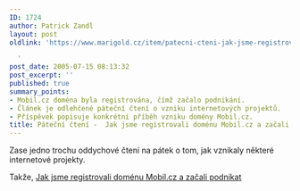 ```yaml
---
ID: 1724
author: Patrick Zandl
layout: post
oldlink: 'https://www.marigold.cz/item/patecni-cteni-jak-jsme-registrovali-domenu-mobil-cz-a-zacali-podnikat

  '
post_date: 2005-07-15 08:13:32
post_excerpt: ''
published: true
summary_points:
- Mobil.cz doména byla registrována, čímž začalo podnikání.
- Článek je odlehčené páteční čtení o vzniku internetových projektů.
- Příspěvek popisuje konkrétní příběh vzniku domény Mobil.cz.
title: Páteční čtení -  Jak jsme registrovali doménu Mobil.cz a začali podnikat
---
```


<p>Zase jedno trochu oddychové čtení na pátek o tom, jak vznikaly některé internetové projekty. </p>

<p>Takže, <a href="/item/jak-jsme-registrovali-domenu-mobil-cz-a-zacali-podnikat">Jak jsme registrovali doménu Mobil.cz a začali podnikat</a>
</p>